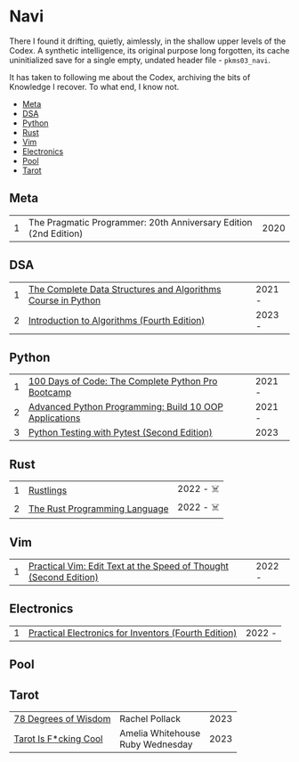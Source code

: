 # Navi
There I found it drifting, quietly, aimlessly, in the shallow upper levels of the Codex. A synthetic intelligence, its original purpose long forgotten, its cache uninitialized save for a single empty, undated header file - `pkms03_navi`.

It has taken to following me about the Codex, archiving the bits of Knowledge I recover. To what end, I know not.

<!-- MarkdownTOC levels="1,2,3" -->

- [Meta](#meta)
- [DSA](#dsa)
- [Python](#python)
- [Rust](#rust)
- [Vim](#vim)
- [Electronics](#electronics)
- [Pool](#pool)
- [Tarot](#tarot)

<!-- /MarkdownTOC -->

## Meta
<table>
    <tr>
        <td>1</td>
        <td>The Pragmatic Programmer: 20th Anniversary Edition (2nd Edition)</td>
        <td>2020</td>
    </tr>
</table>



## DSA
<table>
    <tr>
        <td>1</td>
        <td><a href="https://github.com/jxcrw/navi/tree/main/dsa/complete-dsa-python">The Complete Data Structures and Algorithms Course in Python</a></td>
        <td>2021 - </td>
    </tr>
    <tr>
        <td>2</td>
        <td><a href="https://github.com/jxcrw/navi/tree/main/dsa/intro-to-algos">Introduction to Algorithms (Fourth Edition)</a></td>
        <td>2023 - </td>
    </tr>
</table>



## Python
<table>
    <tr>
        <td>1</td>
        <td><a href="https://github.com/jxcrw/navi/tree/main/python/100-days-of-code">100 Days of Code: The Complete Python Pro Bootcamp</a></td>
        <td>2021 - </td>
    </tr>
    <tr>
        <td>2</td>
        <td><a href="https://github.com/jxcrw/navi/tree/main/python/advanced-python-oop">Advanced Python Programming: Build 10 OOP Applications</a></td>
        <td>2021 - </td>
    </tr>
    <tr>
        <td>3</td>
        <td><a href="https://github.com/jxcrw/navi/tree/main/python/pytest-okken">Python Testing with Pytest (Second Edition)</a></td>
        <td>2023</td>
    </tr>
</table>



## Rust
<table>
    <tr>
        <td>1</td>
        <td><a href="https://github.com/jxcrw/navi/tree/main/rust/rustlings">Rustlings</a></td>
        <td>2022 - ☠️</td>
    </tr>
    <tr>
        <td>2</td>
        <td><a href="https://github.com/jxcrw/navi/tree/main/rust/book">The Rust Programming Language</a></td>
        <td>2022 - ☠️</td>
    </tr>
</table>



## Vim
<table>
    <tr>
        <td>1</td>
        <td><a href="https://github.com/jxcrw/navi/tree/main/vim/practical-vim.md">Practical Vim: Edit Text at the Speed of Thought (Second Edition)</a></td>
        <td>2022 - </td>
    </tr>
</table>



## Electronics
<table>
    <tr>
        <td>1</td>
        <td><a href="https://github.com/jxcrw/navi/tree/main/elec/pefi">Practical Electronics for Inventors (Fourth Edition)</a></td>
        <td>2022 - </td>
    </tr>
</table>



## Pool



## Tarot
<table>
    <tr>
        <td><a href="https://github.com/jxcrw/navi/tree/main/tarot/78_dow.md">78 Degrees of Wisdom</a></td>
        <td>Rachel Pollack</td>
        <td>2023</td>
    </tr>
    <tr>
        <td><a href="https://github.com/jxcrw/navi/tree/main/tarot/tifc.md">Tarot Is F*cking Cool</a></td>
        <td>Amelia Whitehouse<br>Ruby Wednesday</td>
        <td>2023</td>
    </tr>
</table>
